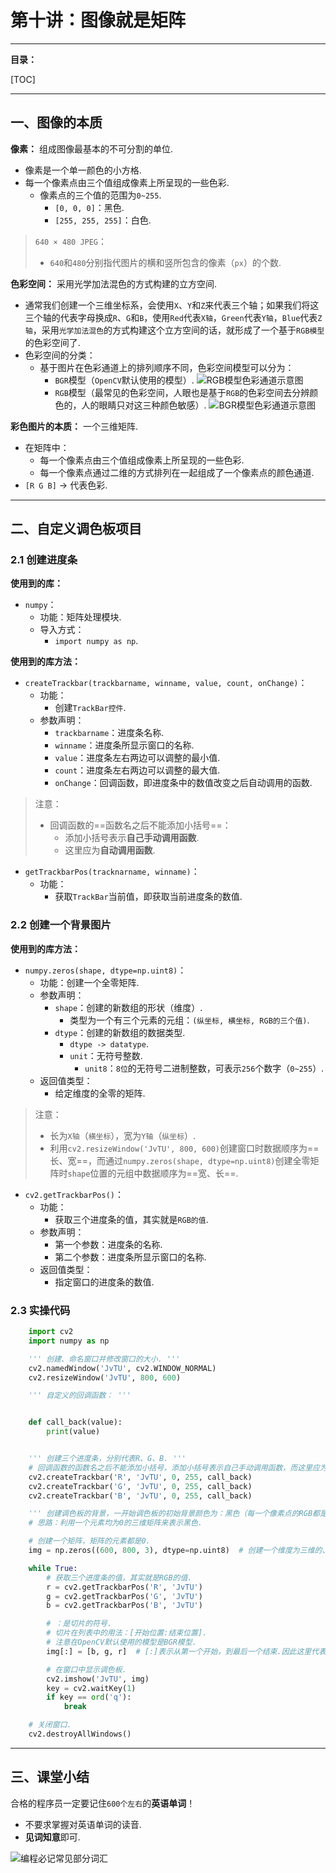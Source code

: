 # 第十讲：图像就是矩阵

---

**目录：**

[TOC]

---

## 一、图像的本质

**像素：** 组成图像最基本的不可分割的单位.
* 像素是一个单一颜色的小方格.
* 每一个像素点由三个值组成像素上所呈现的一些色彩.
  * 像素点的三个值的范围为`0~255`.
    * `[0, 0, 0]`：黑色.
    * `[255, 255, 255]`：白色.

> `640 × 480 JPEG`：
>   * `640`和`480`分别指代图片的横和竖所包含的像素（`px`）的个数.

**色彩空间：** 采用光学加法混色的方式构建的立方空间.
* 通常我们创建一个三维坐标系，会使用`X`、`Y`和`Z`来代表三个轴；如果我们将这三个轴的代表字母换成`R`、`G`和`B`，使用`Red`代表`X轴`，`Green`代表`Y轴`，`Blue`代表`Z轴`，采用`光学加法混色`的方式构建这个立方空间的话，就形成了一个基于`RGB模型`的色彩空间了.
* 色彩空间的分类：
  * 基于图片在色彩通道上的排列顺序不同，色彩空间模型可以分为：
    * `BGR`模型（`OpenCV`默认使用的模型）.
        ![RGB模型色彩通道示意图](20230626222909.png)
    * `RGB`模型（最常见的色彩空间，人眼也是基于`RGB`的色彩空间去分辨颜色的，人的眼睛只对这三种颜色敏感）.
        ![BGR模型色彩通道示意图](20230626223007.png)

**彩色图片的本质：** 一个三维矩阵.
* 在矩阵中：
  * 每一个像素点由三个值组成像素上所呈现的一些色彩.
  * 每一个像素点通过二维的方式排列在一起组成了一个像素点的颜色通道.
* `[R G B]` -> 代表色彩.

---

## 二、自定义调色板项目

### 2.1 创建进度条

**使用到的库：**

* `numpy`：
  * 功能：矩阵处理模块.
  * 导入方式：
    * `import numpy as np`.

**使用到的库方法：**

* `createTrackbar(trackbarname, winname, value, count, onChange)`：
  * 功能：
    * 创建`TrackBar控件`.
  * 参数声明：
    * `trackbarname`：进度条名称.
    * `winname`：进度条所显示窗口的名称.
    * `value`：进度条左右两边可以调整的最小值.
    * `count`：进度条左右两边可以调整的最大值.
    * `onChange`：回调函数，即进度条中的数值改变之后自动调用的函数.

> 注意：
> * 回调函数的==函数名之后不能添加小括号==：
>   * 添加小括号表示**自己手动调用函数**.
>   * 这里应为**自动调用函数**.

* `getTrackbarPos(tracknarname, winname)`：
  * 功能：
    * 获取`TrackBar`当前值，即获取当前进度条的数值.

### 2.2 创建一个背景图片

**使用到的库方法：**

* `numpy.zeros(shape, dtype=np.uint8)`：
  * 功能：创建一个全零矩阵.
  * 参数声明：
    * `shape`：创建的新数组的形状（维度）.
      * 类型为一个有三个元素的元组：`(纵坐标, 横坐标, RGB的三个值)`.
    * `dtype`：创建的新数组的数据类型.
      * `dtype -> datatype`.
      * `unit`：无符号整数.
        * `unit8`：`8位`的无符号二进制整数，可表示`256`个数字（`0~255`）.
  * 返回值类型：
    * 给定维度的全零的矩阵.

> 注意：
> * 长为`X轴`（`横坐标`），宽为`Y轴`（`纵坐标`）.
> * 利用`cv2.resizeWindow('JvTU', 800, 600)`创建窗口时数据顺序为==长、宽==，而通过`numpy.zeros(shape, dtype=np.uint8)`创建全零矩阵时`shape`位置的元组中数据顺序为==宽、长==.

* `cv2.getTrackbarPos()`：
  * 功能：
    * 获取三个进度条的值，其实就是`RGB的值`.
  * 参数声明：
    * 第一个参数：进度条的名称.
    * 第二个参数：进度条所显示窗口的名称.
  * 返回值类型：
    * 指定窗口的进度条的数值.

### 2.3 实操代码

``` Python
    import cv2
    import numpy as np

    ''' 创建、命名窗口并修改窗口的大小. '''
    cv2.namedWindow('JvTU', cv2.WINDOW_NORMAL)
    cv2.resizeWindow('JvTU', 800, 600)

    ''' 自定义的回调函数： '''


    def call_back(value):
        print(value)


    ''' 创建三个进度条，分别代表R、G、B. '''
    # 回调函数的函数名之后不能添加小括号，添加小括号表示自己手动调用函数，而这里应为自动调用函数.
    cv2.createTrackbar('R', 'JvTU', 0, 255, call_back)
    cv2.createTrackbar('G', 'JvTU', 0, 255, call_back)
    cv2.createTrackbar('B', 'JvTU', 0, 255, call_back)

    ''' 创建调色板的背景，一开始调色板的初始背景颜色为：黑色（每一个像素点的RGB都是0）. '''
    # 思路：利用一个元素均为0的三维矩阵来表示黑色.

    # 创建一个矩阵，矩阵的元素都是0.
    img = np.zeros((600, 800, 3), dtype=np.uint8)  # 创建一个维度为三维的、有着600×800×3维数的新矩阵.

    while True:
        # 获取三个进度条的值，其实就是RGB的值.
        r = cv2.getTrackbarPos('R', 'JvTU')
        g = cv2.getTrackbarPos('G', 'JvTU')
        b = cv2.getTrackbarPos('B', 'JvTU')

        # ：是切片的符号.
        # 切片在列表中的用法：[开始位置:结束位置].
        # 注意在OpenCV默认使用的模型是BGR模型.
        img[:] = [b, g, r]  # [:]表示从第一个开始，到最后一个结束.因此这里代表每一个像素点，每一个像素点的颜色均相同.

        # 在窗口中显示调色板.
        cv2.imshow('JvTU', img)
        key = cv2.waitKey(1)
        if key == ord('q'):
            break

    # 关闭窗口.
    cv2.destroyAllWindows()
```

---

## 三、课堂小结

合格的程序员一定要记住`600个左右`的**英语单词**！
* 不要求掌握对英语单词的读音.
* **见词知意**即可.

![编程必记常见部分词汇](./assets/编程必记常见部分词汇.png)
